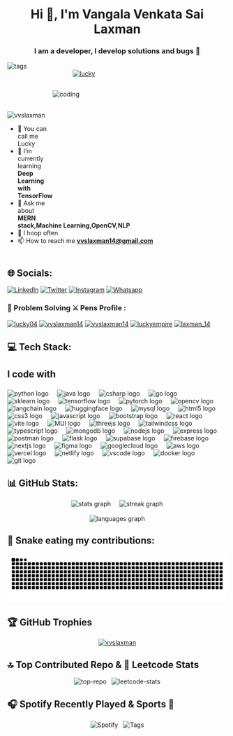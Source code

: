 
<h1 align="center">Hi 👋, I'm Vangala Venkata Sai Laxman </h1>
<h3 align="center">I am a developer, I develop solutions and bugs 🐛 </h3>
<div style="display: flex; align-items: center;">
    <img alt="tags" width="50" height="50" src="https://user-images.githubusercontent.com/74038190/212284087-bbe7e430-757e-4901-90bf-4cd2ce3e1852.gif" style="margin-right: 100px;"/>
    <a href="https://readme-typing-svg.demolab.com?font=&pause=7&center=false&vCenter=true&width=450&lines=Full+Stack+Developer;Python+Backend+Developer;NodeJS+Developer;Freelancer;" target="blank"> 
        <img src="https://readme-typing-svg.demolab.com?font=&pause=1000&center=false&vCenter=true&width=450&lines=Full+Stack+Developer;Python+Backend+Developer;NodeJS+Developer;Prompt+Engineer;AI+Model+Development;Freelancer" alt="lucky" />
    </a>
</div>

<img align="right" alt="coding" width="400" height="300" src="https://user-images.githubusercontent.com/74038190/212750672-2f3f2b50-c84f-4ed8-a60a-849ae69ff9df.gif"  /><br></br>
<p align="left"> <img src="https://komarev.com/ghpvc/?username=Vvslaxman&label=Profile%20views&color=0e75b6&style=flat" alt="vvslaxman" /> </p>


- 🔱 You can call me Lucky 
- 🌱 I’m currently learning **Deep Learning with TensorFlow**
- 💬 Ask me about **MERN stack,Machine Learning,OpenCV,NLP**
- 🏀 I hoop often
- 📫 How to reach me **vvslaxman14@gmail.com**
<br><br/>

## 🌐 Socials:
[![LinkedIn](https://img.shields.io/badge/LinkedIn-%230077B5.svg?logo=linkedin&logoColor=white)](https://www.linkedin.com/in/v-venkata-sai-laxman-68b8b5263/) [![Twitter](https://img.shields.io/badge/Twitter-%231DA1F2.svg?logo=Twitter&logoColor=white)](https://twitter.com/lucky_empire14) [![Instagram](https://img.shields.io/badge/Instagram-%23E4405F.svg?logo=Instagram&logoColor=white)](https://instagram.com/lucky_empire_14)
<a href="https://wa.me/+916300903909/">
  <img src="https://img.shields.io/badge/WhatsApp-25D366?style=for-the-badge&logo=whatsapp&logoColor=white" width="75" height="20" alt="Whatsapp" />
</a>



<h3 align="left">💎 Problem Solving  ⚔️ Pens Profile :</h3>
<a href="https://www.codechef.com/users/lucky04" target="blank"><img align="center" src="https://cdn.jsdelivr.net/npm/simple-icons@3.1.0/icons/codechef.svg" alt="lucky04" height="30" width="40" /></a>
<a href="https://www.hackerrank.com/vvslaxman14" target="blank"><img align="center" src="https://raw.githubusercontent.com/rahuldkjain/github-profile-readme-generator/master/src/images/icons/Social/hackerrank.svg" alt="vvslaxman14" height="30" width="40" /></a>
<a href="https://codeforces.com/profile/vvslaxman14" target="blank"><img align="center" src="https://raw.githubusercontent.com/rahuldkjain/github-profile-readme-generator/master/src/images/icons/Social/codeforces.svg" alt="vvslaxman14" height="30" width="40" /></a>
<a href="https://www.leetcode.com/luckyempire" target="blank"><img align="center" src="https://raw.githubusercontent.com/rahuldkjain/github-profile-readme-generator/master/src/images/icons/Social/leet-code.svg" alt="luckyempire" height="30" width="40" /></a>
<a href="https://codepen.io/laxman_14" target="blank"><img align="center" src="https://raw.githubusercontent.com/rahuldkjain/github-profile-readme-generator/master/src/images/icons/Social/codepen.svg" alt="laxman_14" height="30" width="40" /></a>
</p>

## 💻 Tech Stack:
<h2 align="left">I code with</h2>

###

<div align="left">
  <img src="https://skillicons.dev/icons?i=py" height="40" alt="python logo"  />
  <img width="12" />
  <img src="https://skillicons.dev/icons?i=java" height="40" alt="java logo"  />
  <img width="12" />
  <img src="https://skillicons.dev/icons?i=cs" height="40" alt="csharp logo"  />
  <img width="12" />
  <img src="https://skillicons.dev/icons?i=go" height="40" alt="go logo"  />
  <img width="12" />
  <img src="https://skillicons.dev/icons?i=sklearn" height="40" alt="sklearn logo"  />
  <img width="12" />
  <img src="https://skillicons.dev/icons?i=tensorflow" height="40" alt="tensorflow logo"  />
  <img width="12" />
  <img src="https://skillicons.dev/icons?i=pytorch" height="40" alt="pytorch logo"  />
  <img width="12" />
  <img src="https://skillicons.dev/icons?i=opencv" height="40" alt="opencv logo"  />
  <img width="12" />
  <img src="https://github.com/user-attachments/assets/df7de8de-1b4d-4ca4-a00c-a69c8ae22fa9" height="40" alt="langchain logo" />
  <img width="12" />
  <img src="https://github.com/user-attachments/assets/fdccc09f-eaab-48f5-89af-35b6fce46e07" height="40" alt="huggingface logo" />
  <img width="12" />
  <img src="https://skillicons.dev/icons?i=mysql" height="40" alt="mysql logo"  />
  <img width="12" />
  <img src="https://skillicons.dev/icons?i=html" height="40" alt="html5 logo"  />
  <img width="12" />
  <img src="https://skillicons.dev/icons?i=css" height="40" alt="css3 logo"  />
  <img width="12" />
  <img src="https://skillicons.dev/icons?i=js" height="40" alt="javascript logo"  />
  <img width="12" />
  <img src="https://skillicons.dev/icons?i=bootstrap" height="40" alt="bootstrap logo"  />
  <img width="12" />
  <img src="https://skillicons.dev/icons?i=react" height="40" alt="react logo"  />
  <img width="12" />
  <img src="https://skillicons.dev/icons?i=vite" height="40" alt="vite logo"  />
  <img width="12" />
  <img src="https://skillicons.dev/icons?i=materialui" height="40" alt="MUI logo"  />
  <img width="12" />
  <img src="https://skillicons.dev/icons?i=threejs" height="40" alt="threejs logo"  />
  <img width="12" />
  <img src="https://skillicons.dev/icons?i=tailwind" height="40" alt="tailwindcss logo"  />
  <img width="12" />
  <img src="https://skillicons.dev/icons?i=ts" height="40" alt="typescript logo"  />
  <img width="12" />
  <img src="https://skillicons.dev/icons?i=mongodb" height="40" alt="mongodb logo"  />
  <img width="12" />
  <img src="https://skillicons.dev/icons?i=nodejs" height="40" alt="nodejs logo"  />
  <img width="12" />
  <img src="https://skillicons.dev/icons?i=express" height="40" alt="express logo"  />
  <img width="12" />
  <img src="https://skillicons.dev/icons?i=postman" height="40" alt="postman logo"  />
  <img width="12" />
  <img src="https://skillicons.dev/icons?i=flask" height="40" alt="flask logo"  />
  <img width="12" />
  <img src="https://skillicons.dev/icons?i=supabase" height="40" alt="supabase logo"  />
  <img width="12" />
  <img src="https://skillicons.dev/icons?i=firebase" height="40" alt="firebase logo"  />
  <img width="12" />
  <img src="https://skillicons.dev/icons?i=nextjs" height="40" alt="nextjs logo"  />
  <img width="12" />
  <img src="https://skillicons.dev/icons?i=figma" height="40" alt="figma logo"  />
  <img width="12" />
  <img src="https://skillicons.dev/icons?i=gcp" height="40" alt="googlecloud logo"  />
  <img width="12" />
  <img src="https://skillicons.dev/icons?i=aws" height="40" alt="aws logo"  />
  <img width="12" />
  <img src="https://skillicons.dev/icons?i=vercel" height="40" alt="vercel logo"  />
  <img width="12" />
  <img src="https://skillicons.dev/icons?i=netlify" height="40" alt="netlify logo"  />
  <img width="12" />
  <img src="https://skillicons.dev/icons?i=vscode" height="40" alt="vscode logo"  />
  <img width="12" />
  <img src="https://skillicons.dev/icons?i=docker" height="40" alt="docker logo"  />
  <img width="12" />
  <img src="https://skillicons.dev/icons?i=git" height="40" alt="git logo"  />
  <img width="12" />
</div>

## 📊 GitHub Stats:
<div align="center">
  <img src="https://github-readme-stats.vercel.app/api?username=Vvslaxman&hide_title=false&hide_rank=false&show_icons=true&include_all_commits=true&count_private=true&disable_animations=false&theme=radical&locale=en&hide_border=true" height="150" alt="stats graph"  />
  &nbsp;&nbsp;&nbsp;
  <img src="https://streak-stats.demolab.com?user=Vvslaxman&locale=en&mode=daily&theme=radical&hide_border=true&border_radius=5" height="150" alt="streak graph" /><br><br/>
  <img src="https://github-readme-stats.vercel.app/api/top-langs?username=VVSLAXMAN&locale=en&hide_title=false&layout=compact&card_width=320&langs_count=14&theme=radical&hide_border=false" height="200" alt="languages graph" />
</div>




## 🐍 Snake eating my contributions:
<img src="https://raw.githubusercontent.com/Vvslaxman/Vvslaxman/output/snake.svg" alt="Snake animation" />

## 🏆 GitHub Trophies
<p align="center"> <a href="https://github.com/Vvslaxman/github-profile-trophy"><img src="https://github-profile-trophy.vercel.app/?username=Vvslaxman&theme=radical&row=2&column=3&margin-w=15&margin-h=15" alt="vvslaxman" /></a> </p>

## 🔝 Top Contributed Repo & 🧩 Leetcode Stats

<div align="center">
    <img src="https://github-contributor-stats.vercel.app/api?username=Vvslaxman&limit=5&theme=dark&combine_all_yearly_contributions=true" alt="top-repo" width="400" height="400" />&nbsp;&nbsp;
    <img src="https://leetcard.jacoblin.cool/luckyempire?theme=dark&font=Montagu%20Slab&ext=contest" alt="leetcode-stats" width="380" height="380" />
</div>

## 🎧 Spotify Recently Played & Sports 🏀
<p align="center">
  <img src="https://spotify-recently-played-readme.vercel.app/api?user=312pbcu5dspkahwayezfqaq5nr4i&unique={true|1|on|yes}" alt="Spotify" width="400" height="400" />&nbsp;&nbsp;
  <img src="https://user-images.githubusercontent.com/74038190/216121964-513bdf95-3c8c-429a-82bc-7c770caca8fc.png" alt="Tags" width="300" height="300" margin-top="10"/>
</p>



</div>

